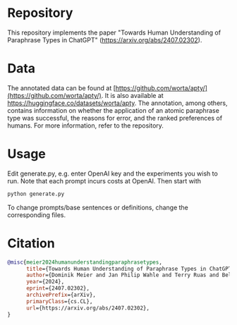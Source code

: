 # Repository
This repository implements the paper "Towards Human Understanding of Paraphrase Types in ChatGPT" (https://arxiv.org/abs/2407.02302).

# Data
The annotated data can be found at [https://github.com/worta/apty/](https://github.com/worta/apty/). It is also available at https://huggingface.co/datasets/worta/apty. The annotation, among others, contains information on whether the application of an atomic paraphrase type was successful,
the reasons for error, and the ranked preferences of humans. For more information, refer to the repository.

# Usage
Edit generate.py, e.g. enter OpenAI key and the experiments you wish to run. Note that each prompt incurs costs at OpenAI. Then start with 
```python
python generate.py
```
To change prompts/base sentences or definitions, change the corresponding files.

# Citation
```bib
@misc{meier2024humanunderstandingparaphrasetypes,
      title={Towards Human Understanding of Paraphrase Types in ChatGPT}, 
      author={Dominik Meier and Jan Philip Wahle and Terry Ruas and Bela Gipp},
      year={2024},
      eprint={2407.02302},
      archivePrefix={arXiv},
      primaryClass={cs.CL},
      url={https://arxiv.org/abs/2407.02302}, 
}
```

